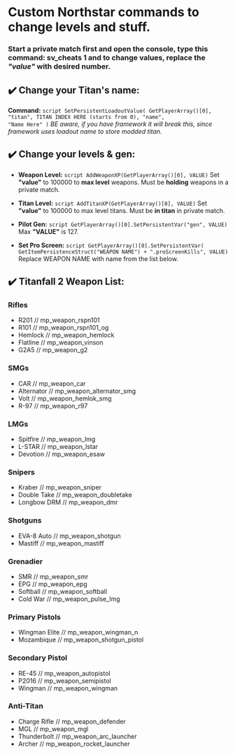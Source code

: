 # Custom Northstar commands to change levels and stuff.

### Start a private match first and open the console, type this command: **sv_cheats 1** and to change values, replace the *"value"* with desired number.

## ✔️ Change your Titan's name:
**Command:** `script SetPersistentLoadoutValue( GetPlayerArray()[0], "titan", TITAN INDEX HERE (starts from 0), "name",                "Name Here" )`
*BE aware, if you have framework it will break this, since framework uses loadout name to store modded titan.*



## ✔️ Change your levels & gen:

* **Weapon Level:**  `script AddWeaponXP(GetPlayerArray()[0], VALUE)`
Set **"value"** to 100000 to **max level** weapons. Must be **holding** weapons in a private match.

* **Titan Level:**  `script AddTitanXP(GetPlayerArray()[0], VALUE)`
Set **"value"** to 100000 to max level titans. Must be **in titan** in private match.

* **Pilot Gen:**  `script GetPlayerArray()[0].SetPersistentVar("gen", VALUE)`
Max **"VALUE"** is 127.
   
* **Set Pro Screen:**  `script GetPlayerArray()[0].SetPersistentVar( GetItemPersistenceStruct("WEAPON NAME") + ".proScreenKills", VALUE)`
Replace WEAPON NAME with name from the list below.

## ✔️ **Titanfall 2 Weapon List:**

### **Rifles**
* R201        //  mp_weapon_rspn101
* R101        //  mp_weapon_rspn101_og
* Hemlock        //  mp_weapon_hemlock
* Flatline    //  mp_weapon_vinson
* G2A5        //  mp_weapon_g2

### **SMGs**
* CAR        //  mp_weapon_car
* Alternator    //  mp_weapon_alternator_smg
* Volt        //  mp_weapon_hemlok_smg
* R-97        //  mp_weapon_r97

### **LMGs**
* Spitfire    //  mp_weapon_lmg
* L-STAR        //  mp_weapon_lstar
* Devotion    //  mp_weapon_esaw

### Snipers
* Kraber        //  mp_weapon_sniper
* Double Take    //  mp_weapon_doubletake
* Longbow DRM    //  mp_weapon_dmr

### Shotguns 
* EVA-8 Auto    //  mp_weapon_shotgun
* Mastiff        //  mp_weapon_mastiff

### Grenadier 
* SMR        //  mp_weapon_smr
* EPG        //  mp_weapon_epg
* Softball    //  mp_weapon_softball
* Cold War    //  mp_weapon_pulse_lmg

### Primary Pistols 
* Wingman Elite    //  mp_weapon_wingman_n
* Mozambique    //  mp_weapon_shotgun_pistol

### Secondary Pistol 
* RE-45        //  mp_weapon_autopistol
* P2016        //  mp_weapon_semipistol
* Wingman        //  mp_weapon_wingman

### Anti-Titan
* Charge Rifle    //  mp_weapon_defender
* MGL        //  mp_weapon_mgl
* Thunderbolt    //  mp_weapon_arc_launcher
* Archer        //  mp_weapon_rocket_launcher
